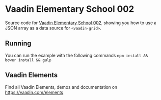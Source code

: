 # Vaadin Elementary School 002

Source code for [Vaadin Elementary School 002](https://www.youtube.com/watch?v=FUUbRxgthYI), showing you how to use a JSON array as a data source for `<vaadin-grid>`.

## Running

You can run the example with the following commands `npm install && bower install && gulp`

## Vaadin Elements

Find all Vaadin Elements, demos and documentation on https://vaadin.com/elements
